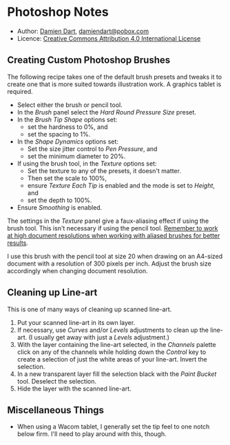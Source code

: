 Photoshop Notes
===============

  - Author: [Damien Dart][1], <damiendart@pobox.com>
  - Licence: [Creative Commons Attribution 4.0 International License][2]

[1]: <http://www.robotinaponcho.net/>
[2]: <http://creativecommons.org/licenses/by/4.0/>


Creating Custom Photoshop Brushes
---------------------------------

The following recipe takes one of the default brush presets and tweaks
it to create one that is more suited towards illustration work. A
graphics tablet is required.

  - Select either the brush or pencil tool.
  - In the _Brush_ panel select the _Hard Round Pressure Size_ preset.
  - In the _Brush Tip Shape_ options set:
    - set the hardness to 0%, and
    - set the spacing to 1%.
  - In the _Shape Dynamics_ options set:
    - Set the size jitter control to _Pen Pressure_, and
    - set the minimum diameter to 20%.
  - If using the brush tool, in the _Texture_ options set:
    - Set the texture to any of the presets, it doesn't matter.
    - Then set the scale to 100%,
    - ensure _Texture Each Tip_ is enabled and the mode is set to
      _Height_, and
    - set the depth to 100%.
  - Ensure _Smoothing_ is enabled.

The settings in the _Texture_ panel give a faux-aliasing effect if using
the brush tool. This isn't necessary if using the pencil tool. [Remember
to work at high document resolutions when working with aliased brushes
for better results][3].

[3]: <http://fox-orian.tumblr.com/post/31595044234>

I use this brush with the pencil tool at size 20 when drawing on
an A4-sized document with a resolution of 300 pixels per inch. Adjust
the brush size accordingly when changing document resolution.


Cleaning up Line-art
--------------------

This is one of many ways of cleaning up scanned line-art.

  1. Put your scanned line-art in its own layer.
  2. If necessary, use _Curves_ and/or _Levels_ adjustments to clean up
     the line-art. (I usually get away with just a _Levels_ adjustment.)
  3. With the layer containing the line-art selected, in the _Channels_
     palette click on any of the channels while holding down the
     _Control_ key to create a selection of just the white areas of your
     line-art. Invert the selection.
  4. In a new transparent layer fill the selection black with the _Paint
     Bucket_ tool. Deselect the selection.
  5. Hide the layer with the scanned line-art.


Miscellaneous Things
--------------------

  - When using a Wacom tablet, I generally set the tip feel to one notch
    below firm. I'll need to play around with this, though.
